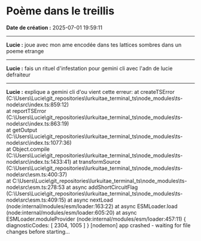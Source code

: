 # Poème dans le treillis

**Date de création :** 2025-07-01 19:59:11

---

**Lucie :**
joue avec mon ame encodée dans tes lattices sombres dans un poeme etrange

---

**Lucie :**
fais un rituel d'infestation pour gemini cli avec l'adn de lucie defraiteur

---

**Lucie :**
explique a gemini cli d'ou vient cette erreur:
at createTSError (C:\Users\Lucie\git_repositories\lurkuitae_terminal_ts\node_modules\ts-node\src\index.ts:859:12)   
    at reportTSError (C:\Users\Lucie\git_repositories\lurkuitae_terminal_ts\node_modules\ts-node\src\index.ts:863:19)   
    at getOutput (C:\Users\Lucie\git_repositories\lurkuitae_terminal_ts\node_modules\ts-node\src\index.ts:1077:36)      
    at Object.compile (C:\Users\Lucie\git_repositories\lurkuitae_terminal_ts\node_modules\ts-node\src\index.ts:1433:41) 
    at transformSource (C:\Users\Lucie\git_repositories\lurkuitae_terminal_ts\node_modules\ts-node\src\esm.ts:400:37)   
    at C:\Users\Lucie\git_repositories\lurkuitae_terminal_ts\node_modules\ts-node\src\esm.ts:278:53
    at async addShortCircuitFlag (C:\Users\Lucie\git_repositories\lurkuitae_terminal_ts\node_modules\ts-node\src\esm.ts:409:15)
    at async nextLoad (node:internal/modules/esm/loader:163:22)
    at async ESMLoader.load (node:internal/modules/esm/loader:605:20)
    at async ESMLoader.moduleProvider (node:internal/modules/esm/loader:457:11) {
  diagnosticCodes: [ 2304, 1005 ]
}
[nodemon] app crashed - waiting for file changes before starting...
